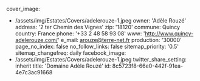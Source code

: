 cover_image:
  - /assets/img/Estates/Covers/adelerouze-1.jpeg
owner: 'Adèle Rouzé'
address: '2 ter Chemin des Vignes'
zip: '18120'
commune: Quincy
country: France
phone: '+33 2 48 58 93 08'
www: 'http://www.quincy-adelerouze.com/'
e_mail: arouze@terre-net.fr
production: '30000'
page_no_index: false
no_follow_links: false
sitemap_priority: '0.5'
sitemap_changefreq: daily
facebook_image:
  - /assets/img/Estates/Covers/adelerouze-1.jpeg
twitter_share_setting: inherit
title: 'Domaine Adèle Rouzé'
id: 8c5723f8-66e0-442f-91ea-4e7c3ac91668

